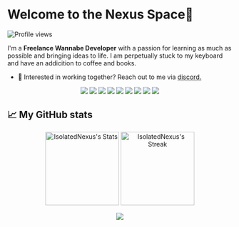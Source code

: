 # Welcome to the Nexus Space👋

![Profile views](https://komarev.com/ghpvc/?username=isolatednexus&label=Profile%20views&color=60598F&style=flat)

<div class="github-intro">

I'm a **Freelance Wannabe Developer** with a passion for learning as much as possible and bringing ideas to life. I am perpetually stuck to my keyboard and have an addicition to coffee and books.

- 💼 Interested in working together? Reach out to me via <a href="https://discordapp.com/users/1168385562403684415">discord.</a>

</div>
<div class="badges">
<p align="center">
    <!-- Programming Languages -->
    <img src="https://img.shields.io/badge/Python-3776AB?style=for-the-badge&logo=python&logoColor=white" />
    <img src="https://img.shields.io/badge/HTML5-E34F26?style=for-the-badge&logo=html5&logoColor=white" />
    <img src="https://img.shields.io/badge/CSS3-1572B6?style=for-the-badge&logo=css3&logoColor=white" />
    <img src="https://img.shields.io/badge/Lua-777BB4?style=for-the-badge&logo=lua&logoColor=white" />
    <img src="https://img.shields.io/badge/C-276DC3?style=for-the-badge&logo=c&logoColor=white" />
    <!-- Frameworks & Libraries -->
    <img src="https://img.shields.io/badge/Flask-000000?style=for-the-badge&logo=flask&logoColor=white" />
    <!-- Databases & Cloud -->
    <img src="https://img.shields.io/badge/MySQL-4479A1?style=for-the-badge&logo=mysql&logoColor=white" />
    <!-- Tools & Platforms -->
    <img src="https://img.shields.io/badge/VSCode-007ACC?style=for-the-badge&logo=visual-studio-code&logoColor=white" />
    <img src="https://img.shields.io/badge/Confluence-172B4D?style=for-the-badge&logo=confluence&logoColor=white" />
</p>
</div>

## 📈 My GitHub stats

<div class="badges-githubstats">
  <p align="center">
    <img src="https://github-readme-stats.vercel.app/api?username=IsolatedNexus&theme=tokyonight&show_icons=true&hide_border=true&count_private=true" alt="IsolatedNexus's Stats" height="165">
    <img src="https://github-readme-streak-stats.herokuapp.com/?user=IsolatedNexus&theme=tokyonight&hide_border=true" alt="IsolatedNexus's Streak" height="165">
  </p>
    <p align="center">
        <img src="http://github-profile-summary-cards.vercel.app/api/cards/profile-details?username=isolatednexus&theme=tokyonight">
    </p>
</div>

